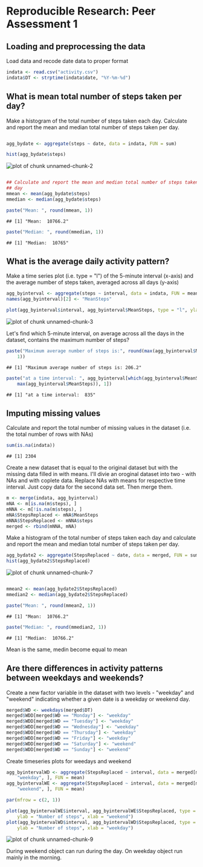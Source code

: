 # Reproducible Research: Peer Assessment 1


## Loading and preprocessing the data

Load data and recode date data to proper format


```r
indata <- read.csv("activity.csv")
indata$DT <- strptime(indata$date, "%Y-%m-%d")
```


## What is mean total number of steps taken per day?
Make a histogram of the total number of steps taken each day. 
Calculate and report the mean and median total number of steps taken per day.

```r

agg_bydate <- aggregate(steps ~ date, data = indata, FUN = sum)

hist(agg_bydate$steps)
```

![plot of chunk unnamed-chunk-2](figure/unnamed-chunk-2.png) 

```r

## Calculate and report the mean and median total number of steps taken per
## day
mmean <- mean(agg_bydate$steps)
mmedian <- median(agg_bydate$steps)

paste("Mean: ", round(mmean, 1))
```

```
## [1] "Mean:  10766.2"
```

```r
paste("Median: ", round(mmedian, 1))
```

```
## [1] "Median:  10765"
```


## What is the average daily activity pattern?
Make a time series plot (i.e. type = "l") of the 5-minute interval (x-axis) and the average number of steps taken, averaged across all days (y-axis)


```r
agg_byinterval <- aggregate(steps ~ interval, data = indata, FUN = mean)
names(agg_byinterval)[2] <- "MeanSteps"

plot(agg_byinterval$interval, agg_byinterval$MeanSteps, type = "l", ylab = "Average number of steps per interval")
```

![plot of chunk unnamed-chunk-3](figure/unnamed-chunk-3.png) 


Let's find which 5-minute interval, on average across all the days in the dataset, contains the maximum number of steps?

```r
paste("Maximum average number of steps is:", round(max(agg_byinterval$MeanSteps), 
    1))
```

```
## [1] "Maximum average number of steps is: 206.2"
```

```r
paste("at a time interval: ", agg_byinterval[which(agg_byinterval$MeanSteps == 
    max(agg_byinterval$MeanSteps)), 1])
```

```
## [1] "at a time interval:  835"
```


## Imputing missing values

Calculate and report the total number of missing values in the dataset (i.e. the total number of rows with NAs)

```r
sum(is.na(indata))
```

```
## [1] 2304
```


Create a new dataset that is equal to the original dataset but with the missing data filled in with means. I'll divie an oroginal dataset into two - with NAs and with coplete data. Replace NAs with means for respective time interval. Just copy data for the second data set. Then merge them.

```r
m <- merge(indata, agg_byinterval)
mNA <- m[is.na(m$steps), ]
mNNA <- m[!is.na(m$steps), ]
mNA$StepsReplaced <- mNA$MeanSteps
mNNA$StepsReplaced <- mNNA$steps
merged <- rbind(mNNA, mNA)
```

Make a histogram of the total number of steps taken each day and calculate and report the mean and median total number of steps taken per day. 

```r
agg_bydate2 <- aggregate(StepsReplaced ~ date, data = merged, FUN = sum)
hist(agg_bydate2$StepsReplaced)
```

![plot of chunk unnamed-chunk-7](figure/unnamed-chunk-7.png) 

```r

mmean2 <- mean(agg_bydate2$StepsReplaced)
mmedian2 <- median(agg_bydate2$StepsReplaced)

paste("Mean: ", round(mmean2, 1))
```

```
## [1] "Mean:  10766.2"
```

```r
paste("Median: ", round(mmedian2, 1))
```

```
## [1] "Median:  10766.2"
```

Mean is the same, medin become equal to mean


## Are there differences in activity patterns between weekdays and weekends?

Create a new factor variable in the dataset with two levels - "weekday" and "weekend" indicating whether a given date is a weekday or weekend day.


```r
merged$WD <- weekdays(merged$DT)
merged$WDD[merged$WD == "Monday"] <- "weekday"
merged$WDD[merged$WD == "Tuesday"] <- "weekday"
merged$WDD[merged$WD == "Wednesday"] <- "weekday"
merged$WDD[merged$WD == "Thursday"] <- "weekday"
merged$WDD[merged$WD == "Friday"] <- "weekday"
merged$WDD[merged$WD == "Saturday"] <- "weekend"
merged$WDD[merged$WD == "Sunday"] <- "weekend"
```

Create timeseries plots for weedays and weekend


```r
agg_byintervalWD <- aggregate(StepsReplaced ~ interval, data = merged[merged$WDD == 
    "weekday", ], FUN = mean)
agg_byintervalWE <- aggregate(StepsReplaced ~ interval, data = merged[merged$WDD == 
    "weekend", ], FUN = mean)

par(mfrow = c(2, 1))

plot(agg_byintervalWE$interval, agg_byintervalWE$StepsReplaced, type = "l", 
    ylab = "Number of steps", xlab = "weekend")
plot(agg_byintervalWD$interval, agg_byintervalWD$StepsReplaced, type = "l", 
    ylab = "Number of steps", xlab = "weekday")
```

![plot of chunk unnamed-chunk-9](figure/unnamed-chunk-9.png) 

During weekend object can run during the day. On weekday object run mainly in the morning. 
